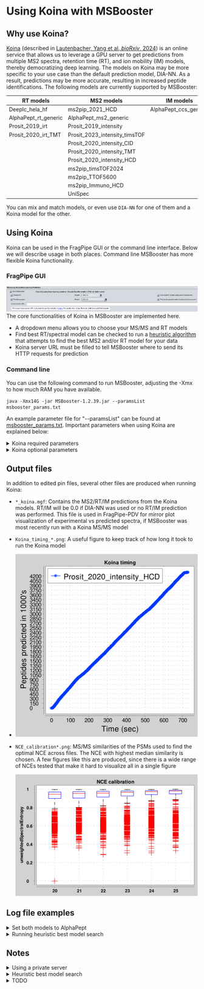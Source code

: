# Using Koina with MSBooster

## Why use Koina?
[Koina](https://koina.proteomicsdb.org/) (described in 
[Lautenbacher, Yang et al.,_bioRxiv_, 2024](https://www.biorxiv.org/content/10.1101/2024.06.01.596953v1))
is an online service that allows us to leverage a GPU server to get predictions from multiple MS2 spectra, 
retention time (RT), and ion mobility (IM) models, thereby democratizing deep learning. The models on Koina may be 
more specific to your use case than the default prediction model, DIA-NN. As a result, predictions may be more accurate,
resulting in increased peptide identifications. The following models are currently supported by MSBooster:

| RT models            | MS2 models     | IM models  | 
|----------------------|---|---|
| Deeplc_hela_hf       | ms2pip_2021_HCD  | AlphaPept_ccs_generic  |
| AlphaPept_rt_generic | AlphaPept_ms2_generic  |   |
| Prosit_2019_irt      | Prosit_2019_intensity  |   |
| Prosit_2020_irt_TMT  | Prosit_2023_intensity_timsTOF  |   |
|                      | Prosit_2020_intensity_CID                               |   |
|                      | Prosit_2020_intensity_TMT                               |   |
|                      | Prosit_2020_intensity_HCD                               |   |
|                      | ms2pip_timsTOF2024                                                        |   |
|                      | ms2pip_TTOF5600                                                        |   |
|                      | ms2pip_Immuno_HCD                                                        |   |
|                      | UniSpec                                                                         |   |

You can mix and match models, or even use `DIA-NN` for one of them and a Koina model for the other.

## Using Koina
Koina can be used in the FragPipe GUI or the command line interface. Below we will describe usage in both places. 
Command line MSBooster has more flexible Koina functionality.

### FragPipe GUI
![Alt text](README_imgs/fragpipe_koina_interface.png)
The core functionalities of Koina in MSBooster are implemented here.
- A dropdown menu allows you to choose your MS/MS and RT models
- Find best RT/spectral model can be checked to run a <a href="#notes">heuristic algorithm</a> 
that attempts to find the best MS2 and/or RT model for your data
- Koina server URL must be filled to tell MSBooster where to send its HTTP requests for prediction

### Command line
You can use the following command to run MSBooster, adjusting the -Xmx to how much RAM you have available.
```
java -Xmx14G -jar MSBooster-1.2.39.jar --paramsList msbooster_params.txt
```
An example parameter file for "--paramsList" can be found at [msbooster_params.txt](msbooster_params.txt). 
Important parameters when using Koina are explained below:
<details>
<summary>Koina required parameters</summary>
<ul>
    <li><code>KoinaURL</code>: It is by default kept blank, as an acknowledgement that using it may potentially send the 
    peptides you are predicting to an external public server. If you are OK with this, you may use
    <code>https://koina.wilhelmlab.org:443/v2/models/</code> or a different URL (e.g. for a 
    <a href="#notes">private Koina instance</a>)</li>
    <li><code>rtModel</code>: If kept blank, it will default to <code>DIA-NN</code>. You may specify this or any of the 
    RT models listed above. This will be ignored if <code>useRT</code> is set to false</li>
    <li><code>spectraModel</code>: If kept blank, it will default to <code>DIA-NN</code>. You may specify this or any of 
    the MS2 models listed above. This will be ignored if <code>useSpectra</code> is set to false</li>
    <li><code>imModel</code>: If kept blank, it will default to <code>DIA-NN</code>. You may specify this or any of 
    the IM models listed above. This will be ignored if <code>useIM</code> is set to false</li>
</ul>
</details>

<details>
<summary>Koina optional parameters</summary>
<ul>
    <li><code>findBestRtModel</code>: Set to <code>true</code> if you would like to use the 
    <a href="#notes">heuristic best RT model</a> search to find which of the models offered works 
    best for your data. Otherwise, set as <code>false</code></li>
    <li><code>findBestSpectraModel</code>: Set to <code>true</code> if you would like to use the heuristic best spectral 
    model search to find which of the models offered works best for your data. Otherwise, set as <code>false</code></li>
    <li><code>findBestImModel</code>: Set to <code>true</code> if you would like to use the heuristic best IM model 
    search to find which of the models offered works best for your data. Otherwise, set as <code>false</code></li>
    <li><code>ms2SearchModelsString</code>: Controls which models are searched during the heuristic best spectral model 
    search. By default, this is set to all models (<code>DIA-NN,ms2pip_2021_HCD,AlphaPept_ms2_generic,
    Prosit_2020_intensity_CID,Prosit_2020_intensity_HCD,Prosit_2023_intensity_timsTOF</code>). If you would like to take
    out specific models, you can remove them from here. For example, if you are working with timsTOF data, you may want 
    to reduce the search to only those models that explicitly have timsTOF models (<code>AlphaPept_ms2_generic,
    Prosit_2023_intensity_timsTOF</code>). Models are case-insensitive (e.g. prosit_2020_Intensity_cid), but they must 
    be spelled correctly</li>
    <li><code>rtSearchModelsString</code>: Same as <code>ms2SearchModelsString</code>, but for RT models. By default, it
    is set to <code>DIA-NN,AlphaPept_rt_generic,Prosit_2019_irt,Deeplc_hela_hf</code></li>
    <li><code>imSearchModelsString</code>: Same as <code>ms2SearchModelsString</code>, but for IM models. By default, it
    is set to <code>DIA-NN,AlphaPept_ccs_generic</code></li>
    <li><code>calibrateNCE</code>: Set to <code>true</code> if you would like to find the optimal collision energy for 
    MS2 predictions across the mzML files. Otherwise, set to <code>false</code> (default is true). NCE is only used in 
    Prosit and AlphaPeptDeep predictions. If false, MSBooster will attempt to read in the NCE from the mzML file.
    If it cannot find the NCE, it will be set to 25</li>
    <li><code>minNCE</code>: the minimum NCE to search when calibrating NCE (default is 20)</li>
    <li><code>maxNCE</code>: the maximum NCE to search when calibrating NCE (default is 40)</li>
    <li><code>numPSMsToCalibrate</code>: number of PSMS to use for NCE calibration and best model search (default is 
    1000, the maximum numbers of peptides accepted in a single request to Koina)</li>
</ul>
</details>

## Output files
In addition to edited pin files, several other files are produced when running Koina:
- `*_koina.mgf`: Contains the MS2/RT/IM predictions from the Koina models. RT/IM will be 0.0 if DIA-NN was used or no
RT/IM prediction was performed. This file is used in FragPipe-PDV for mirror plot visualization of experimental vs predicted
spectra, if MSBooster was most recently run with a Koina MS/MS model
- `Koina_timing_*.png`: A useful figure to keep track of how long it took to run the Koina model

- ![Alt text](README_imgs/Koina_timing_Prosit_2020_intensity_HCD.png)
- `NCE_calibration*.png`: MS/MS similarities of the PSMs used to find the optimal NCE across files. The NCE with
highest median similarity is chosen. A few figures like this are produced, since there is a wide range of NCEs tested
that make it hard to visualize all in a single figure

  ![Alt text](README_imgs/NCE_calibration20to25.png)

## Log file examples

<details>
<summary> Set both models to AlphaPept </summary>

```
2024-07-24 13:25:13 [INFO] - MSBooster v1.2.38
2024-07-24 13:25:13 [INFO] - Using 55 threads
2024-07-24 13:25:13 [INFO] - Initializing example.mzML
2024-07-24 13:25:15 [INFO] - Instrument detected: QE
2024-07-24 13:25:15 [INFO] - Ion mobility values not found in data files, setting useIM to false.
2024-07-24 13:25:15 [INFO] - Fragmentation type detected: HCD
2024-07-24 13:25:15 [INFO] - NCE detected: 27.0
2024-07-24 13:25:16 [INFO] - Creating input file for createFull
2024-07-24 13:25:16 [INFO] - 32135 PSMs for prediction
2024-07-24 13:25:16 [INFO] - createFull input file generation took 163 milliseconds
2024-07-24 13:25:16 [INFO] - Input file at spectraRT_full.tsv
2024-07-24 13:25:16 [INFO] - Calibrating NCE
2024-07-24 13:25:26 [INFO] - Best NCE for AlphaPept_ms2_generic after calibration is 28
2024-07-24 13:25:26 [INFO] - Median similarity for AlphaPept_ms2_generic is 0.9864
2024-07-24 13:25:26 [INFO] - Creating input file for AlphaPept_ms2_generic
2024-07-24 13:25:27 [INFO] - 31944 PSMs for prediction
2024-07-24 13:25:27 [INFO] - AlphaPept_ms2_generic input file generation took 385 milliseconds
2024-07-24 13:25:27 [INFO] - Input files in jsonFiles
2024-07-24 13:25:27 [INFO] - Creating input file for AlphaPept_rt_generic
2024-07-24 13:25:27 [INFO] - 31944 PSMs for prediction
2024-07-24 13:25:27 [INFO] - AlphaPept_rt_generic input file generation took 157 milliseconds
2024-07-24 13:25:27 [INFO] - Input files in jsonFiles
2024-07-24 13:25:27 [INFO] - Calling AlphaPept_ms2_generic model
...10%...20%...30%...40%...50%...60%...70%...80%...90%...100%
2024-07-24 13:25:36 [INFO] - cURL and parse time in milliseconds: 8731
2024-07-24 13:25:36 [INFO] - Calling AlphaPept_rt_generic model
...10%...20%...30%...40%...50%...60%...70%...80%...90%...100%
2024-07-24 13:25:48 [INFO] - cURL and parse time in milliseconds: 11913
```
</details>

<details>
<summary> Running heuristic best model search </summary>

```
2024-07-24 13:09:39 [INFO] - MSBooster v1.2.38
2024-07-24 13:09:39 [INFO] - Using 55 threads
2024-07-24 13:09:39 [INFO] - Initializing example.mzML
2024-07-24 13:09:41 [INFO] - Instrument detected: QE
2024-07-24 13:09:41 [INFO] - Ion mobility values not found in data files, setting useIM to false.
2024-07-24 13:09:41 [INFO] - Fragmentation type detected: HCD
2024-07-24 13:09:41 [INFO] - NCE detected: 27.0
2024-07-24 13:09:41 [INFO] - Searching for best RT model for your data
2024-07-24 13:09:41 [INFO] - Searching the following models:
2024-07-24 13:09:41 [INFO] - [DIA-NN, Deeplc_hela_hf, AlphaPept_rt_generic, Prosit_2019_irt, Prosit_2020_irt_TMT]
Iteration 1...2...3...4...5...
2024-07-24 13:09:46 [INFO] - DIA-NN has root mean squared error of 3.1493
Iteration 1...2...3...4...5...
2024-07-24 13:09:48 [INFO] - Deeplc_hela_hf has root mean squared error of 3.8912
Iteration 1...2...3...4...5...
2024-07-24 13:09:54 [INFO] - AlphaPept_rt_generic has root mean squared error of 4.4811
Iteration 1...2...3...4...5...
2024-07-24 13:09:55 [INFO] - Prosit_2019_irt has root mean squared error of 6.2771
Iteration 1...2...3...4...5...
2024-07-24 13:09:56 [INFO] - Prosit_2020_irt_TMT has root mean squared error of 14.5587
2024-07-24 13:09:56 [INFO] - RT model chosen is DIA-NN
2024-07-24 13:09:56 [INFO] - Searching for best spectra model for your data
2024-07-24 13:09:56 [INFO] - Searching the following models:
2024-07-24 13:09:56 [INFO] - [ms2pip_2021_HCD, AlphaPept_ms2_generic, Prosit_2019_intensity, Prosit_2020_intensity_CID, Prosit_2020_intensity_HCD]
2024-07-24 13:09:57 [INFO] - Median similarity for ms2pip_2021_HCD is 0.9781
2024-07-24 13:09:57 [INFO] - Calibrating NCE
2024-07-24 13:10:12 [INFO] - Best NCE for AlphaPept_ms2_generic after calibration is 28
2024-07-24 13:10:12 [INFO] - Median similarity for AlphaPept_ms2_generic is 0.9864
2024-07-24 13:10:12 [INFO] - Calibrating NCE
2024-07-24 13:10:16 [INFO] - Best NCE for Prosit_2019_intensity after calibration is 35
2024-07-24 13:10:16 [INFO] - Median similarity for Prosit_2019_intensity is 0.9760
2024-07-24 13:10:17 [INFO] - Median similarity for Prosit_2020_intensity_CID is 0.8080
2024-07-24 13:10:17 [INFO] - Calibrating NCE
2024-07-24 13:10:22 [INFO] - Best NCE for Prosit_2020_intensity_HCD after calibration is 35
2024-07-24 13:10:22 [INFO] - Median similarity for Prosit_2020_intensity_HCD is 0.9808
2024-07-24 13:10:23 [INFO] - Spectra model chosen is AlphaPept_ms2_generic
2024-07-24 13:10:23 [INFO] - Creating input file for createFull
2024-07-24 13:10:23 [INFO] - 32135 PSMs for prediction
2024-07-24 13:10:23 [INFO] - createFull input file generation took 185 milliseconds
2024-07-24 13:10:23 [INFO] - Input file at spectraRT_full.tsv
2024-07-24 13:10:23 [INFO] - Creating input file for AlphaPept_ms2_generic
2024-07-24 13:10:23 [INFO] - 31944 PSMs for prediction
2024-07-24 13:10:23 [INFO] - AlphaPept_ms2_generic input file generation took 258 milliseconds
2024-07-24 13:10:23 [INFO] - Input files in jsonFiles
2024-07-24 13:10:23 [INFO] - Generating input file for DIA-NN
2024-07-24 13:10:23 [INFO] - Creating input file for Diann
2024-07-24 13:10:23 [INFO] - 31944 PSMs for prediction
2024-07-24 13:10:23 [INFO] - Writing DIA-NN input file
2024-07-24 13:10:23 [INFO] - Diann input file generation took 118 milliseconds
2024-07-24 13:10:23 [INFO] - Input file at spectraRT.tsv
2024-07-24 13:10:23 [INFO] - Calling AlphaPept_ms2_generic model
...10%...20%...30%...40%...50%...60%...70%...80%...90%...100%
2024-07-24 13:10:33 [INFO] - cURL and parse time in milliseconds: 10130
2024-07-24 13:10:34 [INFO] - Generating DIA-NN predictions
2024-07-24 13:10:34 [INFO] - diann/1.8.2_beta_8/linux/diann-1.8.1.8 --lib spectraRT.tsv --predict --threads 55 --strip-unknown-mods --predict-n-frag 100
2024-07-24 13:10:34 [INFO] - DIA-NN 1.8.2 beta 8 (Data-Independent Acquisition by Neural Networks)
2024-07-24 13:10:34 [INFO] - Compiled on Dec  1 2022 14:47:06
2024-07-24 13:10:34 [INFO] - Current date and time: Wed Jul 24 13:10:34 2024
2024-07-24 13:10:34 [INFO] - Logical CPU cores: 72
2024-07-24 13:10:34 [INFO] - Predicted spectra will be saved in a binary format
2024-07-24 13:10:34 [INFO] - Thread number set to 55
2024-07-24 13:10:34 [INFO] - DIA-NN will use deep learning to predict spectra/RTs/IMs even for peptides carrying modifications which are not recognised by the deep learning predictor. In this scenario, if also generating a spectral library from the DIA data or using the MBR mode, it might or might not be better (depends on the data) to also use the --out-measured-rt option - it's recommended to test it with and without this option
2024-07-24 13:10:34 [INFO] - Deep learning predictor will predict 100 fragments
2024-07-24 13:10:34 [INFO] -
2024-07-24 13:10:34 [INFO] - 0 files will be processed
2024-07-24 13:10:34 [INFO] - [0:00] Loading spectral library spectraRT.tsv
2024-07-24 13:10:34 [INFO] - [0:00] Finding proteotypic peptides (assuming that the list of UniProt ids provided for each peptide is complete)
2024-07-24 13:10:34 [INFO] - [0:00] Spectral library loaded: 0 protein isoforms, 0 protein groups and 31944 precursors in 27896 elution groups.
2024-07-24 13:10:36 [INFO] - [0:02] Encoding peptides for spectra and RTs prediction
2024-07-24 13:10:36 [INFO] - [0:02] Predicting spectra and IMs
2024-07-24 13:10:39 [INFO] - [0:05] Predicting RTs
2024-07-24 13:10:40 [INFO] - [0:06] Decoding predicted spectra and IMs
2024-07-24 13:10:40 [INFO] - [0:06] Decoding RTs
2024-07-24 13:10:40 [INFO] - [0:06] Saving the list of predictions to spectraRT.predicted.bin
2024-07-24 13:10:40 [INFO] - Finished
2024-07-24 13:10:41 [INFO] - Done generating DIA-NN predictions
2024-07-24 13:10:41 [INFO] - Model running took 7236 milliseconds
2024-07-24 13:10:41 [INFO] - Generating edited pin with following features: [predRTrealUnits, unweightedSpectralEntropy, deltaRTLOESS]
2024-07-24 13:10:41 [INFO] - Loading predicted spectra
2024-07-24 13:10:41 [INFO] - Loading predicted retention times
2024-07-24 13:10:42 [INFO] - Merging libraries
```
</details>

## Notes
<details>
<summary> Using a private server </summary>

While there is a public Koina server at https://koina.wilhelmlab.org:443/v2/models/ and the Koina team has stated that 
the peptides submitted are not stored after returning model predictions, you may find it safer to set up your own Koina 
server, provided you have access to a GPU. You may follow the directions 
[here](https://github.com/wilhelm-lab/koina?tab=readme-ov-file#hosting-your-own-server)
to set one up with the Docker image provided. The Ansible script is recommended to download all dependencies. Once your
server is ready, you can substitute the public Koina URL with your new URL.
</details>

<details>
<summary> Heuristic best model search </summary>

As Koina continues to grow and support more models, it may become overwhelming to determine which combinations of models 
best improves PSM rescoring for the dataset at hand. To maximize numbers of identified peptides, we have incorporated an 
optional module in MSBooster that attempts to quickly determine the best models for a dataset. For MS/MS models, the 
model selected is the one in which the 1000 best (lowest expectation value) PSMs achieve the highest median similarity.
For RT and IM models, the 10 out of the 1000 best PSMs with highest delta RT/IM scores are examined. The model which
keeps that delta score to a minimum is selected.

To use this feature, either check the boxes "Find best <spectral/RT/IM> model" in the FragPipe GUI, or use 
"findBest<spectra/RT/IM>Model" in the parameter file via the command line.
</details>

<details>
<summary> TODO </summary>

- Add IM boxes to FragPipe GUI
- Improve heuristic searches (MS2 performance ~98%, RT performance ~90%, IM untested)
- Different optimal NCE for each mzML file
- Adding your own models
- Support for CPUs?
</details>